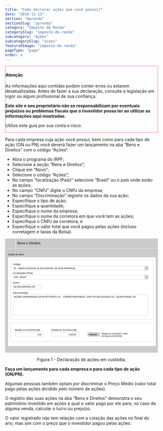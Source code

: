 ```yaml
---
title: "Como declarar ações que você possui?"
date: "2019-11-13"
section: "Aprenda"
sectionSlug: "aprenda"
category: "Imposto de Renda"
categorySlug: "imposto-de-renda"
subcategory: "Ações"
subcategorySlug: "acoes"
featuredImage: "imposto-de-renda"
pageType: "page"
order: 4
---
```


<div class="borderBox" style="border: 1px dashed red">

<h4>Atenção</h4>

As informações aqui contidas podem conter erros ou estarem desatualizadas. Antes de fazer a sua declaração, consulte a legislação em vigor ou algum profissional de sua confiança.

**Este *site* e seu proprietário não se responsabilizam por eventuais prejuízos ou problemas fiscais que o investidor possa ter ao utilizar as informações aqui mostradas.**

Utilize este guia por sua conta e risco.


</div>

Para cada empresa cuja ação você possui, bem como para cada tipo de ação (ON ou PN) você deverá fazer um lançamento na aba “Bens e Direitos” com o código “Ações“.

- Abra o programa do IRPF;
- Selecione a seção “Bens e Direitos”;
- Clique em “Novo”;
- Selecione o código “Ações”;
- No campo “localização (País)” selecione “Brasil” ou o país onde estão as ações;
- No campo “CNPJ” digite o CNPJ da empresa;
- No campo “Discriminação” registre os dados da sua ação;
- Especifique o tipo de ação;
- Especifique a quantidade;
- Especifique o nome da empresa;
- Especifique o nome da corretora em que você tem as ações;
- Especifique o CNPJ da corretora; e
- Especifique o valor total que você pagou pelas ações (incluso corretagem e taxas da Bolsa).





<div style="text-align:center">

<svg  viewBox="0 0 313.9 233.6">
<style type="text/css">
	.st0{fill:#CBCBCB;}
	.st1{fill:#FFFFFF;}
	.st2{fill:none;stroke:#FFFFFF;stroke-width:0.5;stroke-miterlimit:10;}
	.st3{fill:none;stroke:#CBCBCB;stroke-width:0.5;stroke-miterlimit:10;}
	.st4{font-family:'Arial';}
	.st5{font-size:7px;}
	.st6{font-size:5px;}
	.st7{font-size:4px;}
</style>
<g id="fundo_cinza">
	<rect id="XMLID_54_" class="st0" width="313.9" height="233.6"/>
</g>
<g id="fundo_branco">
	<rect id="XMLID_53_" x="6.1" y="38.4" class="st1" width="303.3" height="181.6"/>
	<line id="XMLID_52_" class="st2" x1="317.5" y1="20.1" x2="-3.2" y2="20.1"/>
	<line id="XMLID_51_" class="st2" x1="21.3" y1="20.1" x2="21.3" y2="-2.1"/>
</g>
<g id="bordas">
	<rect id="XMLID_50_" x="11.5" y="43.7" class="st3" width="293.1" height="121.5"/>
	<rect id="XMLID_49_" x="16.9" y="56.3" class="st3" width="269.2" height="8.7"/>
	<rect id="XMLID_48_" x="16.9" y="74.7" class="st3" width="269.2" height="8.7"/>
	<rect id="XMLID_38_" x="16.9" y="114.7" class="st3" width="276.3" height="42.4"/>
	<rect id="XMLID_37_" x="21.3" y="191.6" class="st3" width="57.2" height="8.7"/>
	<rect id="XMLID_36_" x="95.3" y="191.6" class="st3" width="57.2" height="8.7"/>
	<rect id="XMLID_55_" x="11.5" y="172.5" class="st3" width="293.1" height="38.7"/>
	<rect id="XMLID_58_" x="16.9" y="95" class="st3" width="57.4" height="8.7"/>
</g>
<g id="botões">
	<rect id="XMLID_17_" x="287.2" y="56.3" class="st0" width="6.9" height="8.7"/>
	<rect id="XMLID_3_" x="287.2" y="74.7" class="st0" width="6.9" height="8.7"/>
	<rect id="XMLID_35_" x="169.3" y="191.9" class="st0" width="25.2" height="8.7"/>
</g>
<g id="texto">
	<text id="XMLID_34_" transform="matrix(1 0 0 1 25.2942 11.7102)" class="st4 st5">Bens e Direitos</text>
	<text id="XMLID_33_" transform="matrix(1 0 0 1 6.1706 34.3626)" class="st4 st6">Dados do Bem</text>
	<text id="XMLID_32_" transform="matrix(1 0 0 1 15.9998 54.1232)" class="st4 st6">Código</text>
	<text id="XMLID_31_" transform="matrix(1 0 0 1 18.0002 62.5066)" class="st4 st6">31 - Ações (inclusive as provenientes de linha telefônica).</text>
	<text id="XMLID_30_" transform="matrix(1 0 0 1 15.9387 72.4883)" class="st4 st6">Localização (País)</text>
	<text id="XMLID_29_" transform="matrix(1 0 0 1 17.9565 80.5724)" class="st4 st6">105 - Brasil</text>
	<text id="XMLID_28_" transform="matrix(1 0 0 1 16.0002 112.8538)" class="st4 st6">Discriminação</text>
	<text id="XMLID_27_" transform="matrix(0.9651 0 0 1 18.0004 120.8357)" class="st4 st6">AÇÕES ORDINÁRIAS DA INVESTINDO S.A. - CORRETORA ABCD, CNPJ 00.000.000/0001-00 - QUANTIDADE: 50.</text>
	<text id="XMLID_26_" transform="matrix(1 0 0 1 19.5453 188.9408)" class="st4 st7">Situação em 31/12/2013 (R$)</text>
	<text id="XMLID_25_" transform="matrix(1 0 0 1 94.6949 188.9406)" class="st4 st7">Situação em 31/12/2014 (R$)</text>
	<text id="XMLID_24_" transform="matrix(1 0 0 1 172.9125 198.2006)" class="st4 st6">Repetir</text>
	<text id="XMLID_23_" transform="matrix(1 0 0 1 198.1912 196.2006)"><tspan x="0" y="0" class="st4 st7">Repete em 31/12/2017 o valor</tspan><tspan x="0" y="4.8" class="st4 st7">em reais de 31/12/2016</tspan></text>
	<text id="XMLID_21_" transform="matrix(1 0 0 1 66.6944 198.2006)" class="st4 st7">0,00</text>
	<text id="XMLID_18_" transform="matrix(1 0 0 1 130.2335 198.2006)" class="st4 st7">2.000,00</text>
	<text id="XMLID_57_" transform="matrix(1 0 0 1 16.0003 92.2556)" class="st4 st6">CNPJ</text>
	<text id="XMLID_56_" transform="matrix(0.9651 0 0 1 18.0004 100.3397)" class="st4 st6">00.000.000/0001-00</text>
</g>
</svg>

</div>

<p class="legenda" style="text-align:center">Figura 1 - Declaração de ações em custódia.</p>


**Faça um lançamento para cada empresa e para cada tipo de ação (ON/PN).**

Algumas pessoas também optam por discriminar o Preço Médio (valor total pago pelas ações dividido pelo número de ações).

O registro das suas ações na aba “Bens e Direitos” demonstra o seu patrimônio investido em ações e qual o valor pago por ele para, no caso de alguma venda, calcular o lucro ou prejuízo.

O valor registrado não tem relação com a cotação das ações no final do ano, mas sim com o preço que o investidor pagou pelas ações.